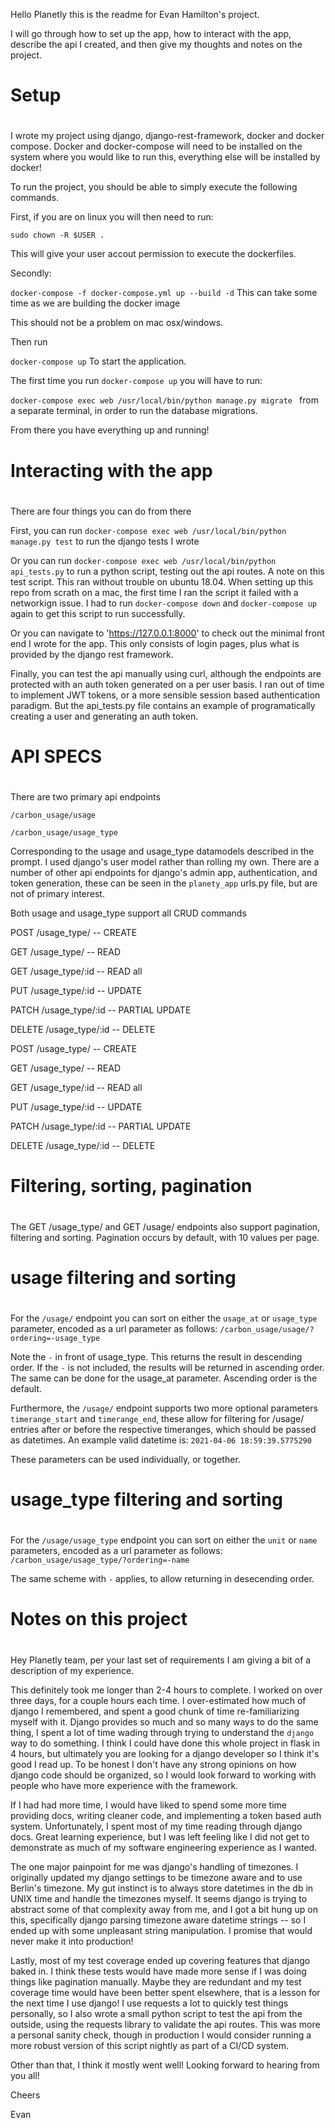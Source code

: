 Hello Planetly this is the readme for Evan Hamilton's project.

I will go through how to set up the app, how to interact with the app,
describe the api I created, and then give my thoughts and notes
on the project.

#####
#
# Setup
#
#####

I wrote my project using django, django-rest-framework, docker and docker compose. Docker and docker-compose will need to be installed on the system
where you would like to run this, everything else will be installed
by docker!

To run the project, you should be able to simply execute the following commands.

First, if you are on linux you will then need to run:

`sudo chown -R $USER .`

This will give your user accout permission to execute the dockerfiles.

Secondly:

`docker-compose -f docker-compose.yml up --build -d`
This can take some time as we are building the docker image

This should not be a problem on mac osx/windows.

Then run 

`docker-compose up`
To start the application.

The first time you run `docker-compose up` you will have to run:

`docker-compose exec web /usr/local/bin/python manage.py migrate `
from a separate terminal, in order to run the database migrations.

From there you have everything up and running!

#####
#
# Interacting with the app
#
#####

There are four things you can do from there

First, you can run
`docker-compose exec web /usr/local/bin/python manage.py test`
to run the django tests I wrote

Or you can run
`docker-compose exec web /usr/local/bin/python api_tests.py` 
to run a python script, testing out the api routes. 
A note on this test script. This ran without trouble on ubuntu 18.04.
When setting up this repo from scrath on a mac, the first time I ran the script it failed with a networkign issue. 
I had to run `docker-compose down` and `docker-compose up` again to get this script to run successfully.

Or you can navigate to 'https://127.0.0.1:8000'
to check out the minimal front end I wrote for the app.
This only consists of login pages, plus what is provided by
the django rest framework.

Finally, you can test the api manually using curl, 
although the endpoints are protected with an auth token
generated on a per user basis. I ran out of time to implement 
JWT tokens, or a more sensible session based authentication paradigm. 
But the api_tests.py file contains an example of programatically
creating a user and generating an auth token. 

#####
#
# API SPECS
#
#####

There are two primary api endpoints

`/carbon_usage/usage`

`/carbon_usage/usage_type`

Corresponding to the usage and usage_type datamodels
described in the prompt. I used django's user model 
rather than rolling my own. There are a number of other
api endpoints for django's admin app, authentication,
and token generation, these can be seen in the 
`planety_app` urls.py file, but are not of primary interest.

Both usage and usage_type support all CRUD commands

POST   /usage_type/     -- CREATE

GET    /usage_type/     -- READ

GET    /usage_type/:id  -- READ all

PUT    /usage_type/:id  -- UPDATE

PATCH  /usage_type/:id  -- PARTIAL UPDATE

DELETE /usage_type/:id  -- DELETE

POST   /usage_type/     -- CREATE

GET    /usage_type/     -- READ

GET    /usage_type/:id  -- READ all

PUT    /usage_type/:id  -- UPDATE

PATCH  /usage_type/:id  -- PARTIAL UPDATE

DELETE /usage_type/:id  -- DELETE

#####
#
# Filtering, sorting, pagination
#
#####

The GET /usage_type/ and GET /usage/ endpoints
also support pagination, filtering and sorting.
Pagination occurs by default, with 10 values per page.

#####
#
# usage filtering and sorting
#
#####

For the `/usage/` endpoint you can sort on either 
the `usage_at` or `usage_type` parameter, encoded
as a url parameter as follows:
`/carbon_usage/usage/?ordering=-usage_type`

Note the `-` in front of usage_type. This returns
the result in descending order. If the `-` is not
included, the results will be returned in ascending order.
The same can be done for the usage_at parameter.
Ascending order is the default.

Furthermore, the `/usage/` endpoint supports two more
optional parameters `timerange_start` and `timerange_end`,
these allow for filtering for /usage/ entries after or before
the respective timeranges, which should be passed as datetimes.
An example valid datetime is: `2021-04-06 18:59:39.5775290`

These parameters can be used individually, or together. 

#####
#
# usage_type filtering and sorting
#
#####
For the `/usage/usage_type` endpoint you can sort on either 
the `unit` or `name` parameters, encoded
as a url parameter as follows:
`/carbon_usage/usage_type/?ordering=-name`

The same scheme with `-` applies, to allow returning
in desecending order.

#####
#
# Notes on this project
#
#####
Hey Planetly team, per your last set of requirements I am giving a bit of a description of my experience.

This definitely took me longer than 2-4 hours to complete. I worked on over three days, for a couple hours each time. I over-estimated how much of django I remembered, and spent a good chunk of time re-familiarizing myself with it. Django provides so much and so many ways to do the same thing, I spent a lot of time wading through trying to understand the `django` way to do something. I think I could have done this whole project in flask in 4 hours, but ultimately you are looking for a django developer so I think it's good I read up. To be honest I don't have any strong opinions on how django code should be organized, so I would look forward to working with people who have more experience with the framework.

If I had had more time, I would have liked to spend some more time providing docs, writing cleaner code, and implementing a token based auth system. Unfortunately, I spent most of my time reading through django docs. Great learning experience, but I was left feeling like I did not get to demonstrate as much of my software engineering experience as I wanted.


The one major painpoint for me was django's handling of timezones. I originally updated my django settings to be timezone aware and to use Berlin's timezone. My gut instinct is to always store datetimes in the db in UNIX time and handle the timezones myself. It seems django is trying to abstract some of that complexity away from me, and I got a bit hung up on this, specifically django parsing timezone aware datetime strings -- so I ended up with some unpleasant string manipulation. I promise that would never make it into production!

Lastly, most of my test coverage ended up covering features that django baked in. I think these tests would have made more sense if I was doing things like pagination manually. Maybe they are redundant and my test coverage time would have been better spent elsewhere, that is a lesson for the next time I use django! I use requests a lot to quickly test things personally, so I also wrote a small python script to test the api from the outside, using the requests library to validate the api routes. This was more a personal sanity check, though in production I would consider running a more robust version of this script nightly as part of a CI/CD system.

Other than that, I think it mostly went well! Looking forward to hearing from you all!

Cheers

Evan
